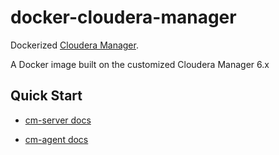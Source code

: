 # docker-cloudera-manager

Dockerized [Cloudera Manager](https://www.cloudera.com/content/www/en-us/products/cloudera-manager.html).

A Docker image built on the customized Cloudera Manager 6.x

## Quick Start

- [cm-server docs](cm-server/README.md)

- [cm-agent docs](cm-agent/README.md)

